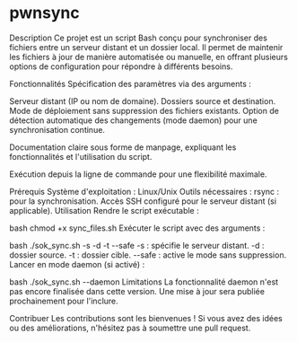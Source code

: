 # pwnsync
Description
Ce projet est un script Bash conçu pour synchroniser des fichiers entre un serveur distant et un dossier local. Il permet de maintenir les fichiers à jour de manière automatisée ou manuelle, en offrant plusieurs options de configuration pour répondre à différents besoins.

Fonctionnalités
Spécification des paramètres via des arguments :

Serveur distant (IP ou nom de domaine).
Dossiers source et destination.
Mode de déploiement sans suppression des fichiers existants.
Option de détection automatique des changements (mode daemon) pour une synchronisation continue.

Documentation claire sous forme de manpage, expliquant les fonctionnalités et l'utilisation du script.

Exécution depuis la ligne de commande pour une flexibilité maximale.

Prérequis
Système d'exploitation : Linux/Unix
Outils nécessaires :
rsync : pour la synchronisation.
Accès SSH configuré pour le serveur distant (si applicable).
Utilisation
Rendre le script exécutable :

bash
chmod +x sync_files.sh
Exécuter le script avec des arguments :

bash
./sok_sync.sh -s <serveur distant> -d <dossier source> -t <dossier cible> --safe
-s : spécifie le serveur distant.
-d : dossier source.
-t : dossier cible.
--safe : active le mode sans suppression.
Lancer en mode daemon (si activé) :

bash
./sok_sync.sh --daemon
Limitations
La fonctionnalité daemon n'est pas encore finalisée dans cette version. Une mise à jour sera publiée prochainement pour l'inclure.

Contribuer
Les contributions sont les bienvenues ! Si vous avez des idées ou des améliorations, n'hésitez pas à soumettre une pull request.

